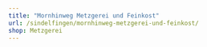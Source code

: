 ```yaml
---
title: "Mornhinweg Metzgerei und Feinkost"
url: /sindelfingen/mornhinweg-metzgerei-und-feinkost/
shop: Metzgerei
---
```

